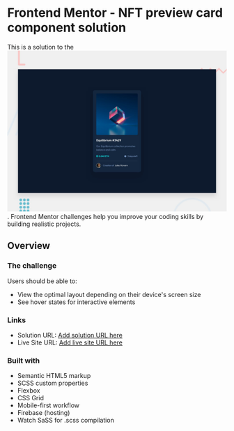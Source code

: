# Frontend Mentor - NFT preview card component solution

This is a solution to the ![NFT preview card component challenge on Frontend Mentor](./design/desktop-preview.jpg). Frontend Mentor challenges help you improve your coding skills by building realistic projects. 

## Overview

### The challenge

Users should be able to:

- View the optimal layout depending on their device's screen size
- See hover states for interactive elements

### Links

- Solution URL: [Add solution URL here](https://your-solution-url.com)
- Live Site URL: [Add live site URL here](https://your-live-site-url.com)

### Built with

- Semantic HTML5 markup
- SCSS custom properties
- Flexbox
- CSS Grid
- Mobile-first workflow
- Firebase (hosting)
- Watch SaSS for .scss compilation
